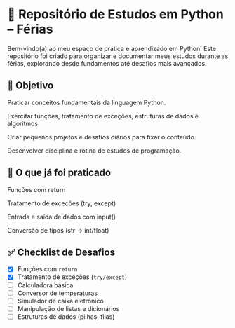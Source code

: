 <H1>🐍 Repositório de Estudos em Python – Férias</H1>


Bem-vindo(a) ao meu espaço de prática e aprendizado em Python!
Este repositório foi criado para organizar e documentar meus estudos durante as férias, explorando desde fundamentos até desafios mais avançados.


<h2>🎯 Objetivo </h2>


Praticar conceitos fundamentais da linguagem Python.

Exercitar funções, tratamento de exceções, estruturas de dados e algoritmos.

Criar pequenos projetos e desafios diários para fixar o conteúdo.

Desenvolver disciplina e rotina de estudos de programação.


<h2>🚀 O que já foi praticado</h2>


Funções com return

Tratamento de exceções (try, except)

Entrada e saída de dados com input()

Conversão de tipos (str → int/float)



## ✅ Checklist de Desafios

- [x] Funções com `return`
- [x] Tratamento de exceções (`try/except`)
- [ ] Calculadora básica
- [ ] Conversor de temperaturas
- [ ] Simulador de caixa eletrônico
- [ ] Manipulação de listas e dicionários
- [ ] Estruturas de dados (pilhas, filas)
